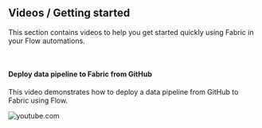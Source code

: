 ## Videos / Getting started
This section contains videos to help you get started quickly using Fabric in your Flow automations.  

<br/>

#### Deploy data pipeline to Fabric from GitHub
This video demonstrates how to deploy a data pipeline from GitHub to Fabric using Flow.

![youtube.com](https://youtu.be/IxiR-w8oUaI)